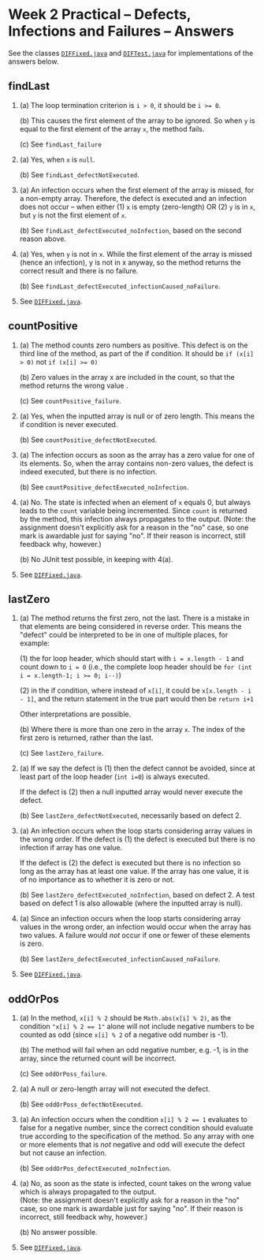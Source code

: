 # Week 2 Practical – Defects, Infections and Failures – Answers

See the classes [`DIFFixed.java`](../code/lib/src/main/java/uk/ac/shef/com3529/DIFFixed.java) and 
[`DIFTest.java`](../code/lib/src/test/java/uk/ac/shef/com3529/DIFTest.java) for implementations of 
the answers below.

## findLast

1. (a) The loop termination criterion is `i > 0`, it should be `i >= 0`. 

   (b) This causes the first element of the array to be ignored. So when `y` is
   equal to the first element of the array `x`, the method fails. 

   (c) See `findLast_failure`

2. (a) Yes, when `x` is `null`.

   (b) See `findLast_defectNotExecuted`.

3. (a) An infection occurs when the first element of the array is missed, for a
   non-empty array. Therefore, the defect is executed and an infection does not
   occur – when either (1) `x` is empty (zero-length) OR (2) `y` is in `x`, but `y` is
   not the first element of `x`. 

   (b) See `findLast_defectExecuted_noInfection`, based on the second reason above.

4. (a) Yes, when `y` is not in `x`. While the first element of the array is
   missed (hence an infection), y is not in x anyway, so the method
   returns the correct result and there is no failure.

   (b) See `findLast_defectExecuted_infectionCaused_noFailure`.

5. See [`DIFFixed.java`](../code/lib/src/main/java/uk/ac/shef/com3529/DIFFixed.java).


## countPositive

1. (a) The method counts zero numbers as positive. This defect is on the third
   line of the method, as part of the if condition. It should be `if (x[i] > 0)`
   not `if (x[i] >= 0)`

   (b) Zero values in the array x are included in the count, so that the method
   returns the wrong value .

   (c) See `countPositive_failure`.

2. (a) Yes, when the inputted array is null or of zero length. This means the if
   condition is never executed.

   (b) See `countPositive_defectNotExecuted`.

3. (a) The infection occurs as soon as the array has a zero value for one
   of its elements. So, when the array contains non-zero values, the defect
   is indeed executed, but there is no infection.

   (b) See `countPositive_defectExecuted_noInfection`.

4. (a) No. The state is infected when an element of `x` equals 0, but
   always leads to the `count` variable being incremented. Since `count` is
   returned by the method, this infection always propagates to the output.
   (Note: the assignment doesn't explicitly ask for a reason in the "no" case, 
   so one mark is awardable just for saying "no". If their reason is incorrect, 
   still feedback why, however.)

   (b) No JUnit test possible, in keeping with 4(a).
   
5. See [`DIFFixed.java`](../code/lib/src/main/java/uk/ac/shef/com3529/DIFFixed.java).


## lastZero

1. (a) The method returns the first zero, not the last. There is a mistake
       in that elements are being considered in reverse order. This means
       the "defect" could be interpreted to be in one of multiple places, for example:
   
      (1) the for loop header, which should start with `i = x.length - 1` 
      and count down to `i = 0` (i.e., the complete loop header should
      be `for (int i = x.length-1; i >= 0; i--)`)

      (2) in the if condition, where instead of `x[i]`, it could be `x[x.length - i - 1]`, 
      and the return statement in the true part would then be `return i+1`

      Other interpretations are possible. 

   (b) Where there is more than one zero in the array `x`. The index of the first
   zero is returned, rather than the last. 

   (c) See `lastZero_failure`.

2. (a) If we say the defect is (1) then the defect cannot be avoided, since at
   least part of the loop header (`int i=0`) is always executed.

   If the defect is (2) then a null inputted array would never execute the
   defect.

   (b) See `lastZero_defectNotExecuted`, necessarily based on defect 2.

3. (a) An infection occurs when the loop starts considering array values in
   the wrong order. If the defect is (1) the defect is executed but there
   is no infection if array has one value.  

   If the defect is (2) the defect is executed but there is no infection so
   long as the array has at least one value. If the array has one value, it
   is of no importance as to whether it is zero or not.

   (b) See `lastZero_defectExecuted_noInfection`, based on defect 2. A test
   based on defect 1 is also allowable (where the inputted array is null).

4. (a) Since an infection occurs when the loop starts considering array values
   in the wrong order, an infection would occur when the array has two values. A
   failure would _not_ occur if one or fewer of
   these elements is zero. 

   (b) See `lastZero_defectExecuted_infectionCaused_noFailure`.

5. See [`DIFFixed.java`](../code/lib/src/main/java/uk/ac/shef/com3529/DIFFixed.java).

## oddOrPos

1. (a) In the method, `x[i] % 2` should be `Math.abs(x[i] % 2)`, as the
   condition `"x[i] % 2 == 1"`  alone will not include negative numbers to be
   counted as odd  (since `x[i] % 2` of a negative odd number is -1).

   (b) The method will fail when an odd negative number, e.g. -1, is in the
   array, since the returned count will be incorrect.

   (c) See `oddOrPoss_failure`.

2. (a) A null or zero-length array will not executed the defect.

   (b) See `oddOrPoss_defectNotExecuted`.

3. (a) An infection occurs when the condition `x[i] % 2 == 1` evaluates to false for a
   negative number, since the correct condition should evaluate true
   according to the specification of the method.
   So any array with one or more elements that is *not* negative and odd will
   execute the defect but not cause an infection.

   (b) See `oddOrPos_defectExecuted_noInfection`.

4. (a) No, as soon as the state is infected, count takes on the wrong value
   which is always propagated to the output.    
   (Note: the assignment doesn't explicitly ask for a reason in the "no" case, 
   so one mark is awardable just for saying "no". If their reason is incorrect, 
   still feedback why, however.)

   (b) No answer possible. 

5. See [`DIFFixed.java`](../code/lib/src/main/java/uk/ac/shef/com3529/DIFFixed.java).

